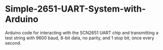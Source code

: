 # Simple-2651-UART-System-with-Arduino
Arduino code for interacting with the SCN2651 UART chip and transmitting a test string with 9600 baud, 8-bit data, no parity, and 1 stop bit, once every second.
